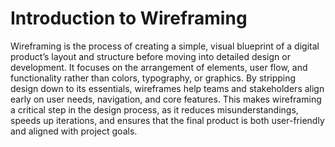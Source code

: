 # Introduction to Wireframing

Wireframing is the process of creating a simple, visual blueprint of a digital product’s layout and structure before moving into detailed design or development. It focuses on the arrangement of elements, user flow, and functionality rather than colors, typography, or graphics. By stripping design down to its essentials, wireframes help teams and stakeholders align early on user needs, navigation, and core features. This makes wireframing a critical step in the design process, as it reduces misunderstandings, speeds up iterations, and ensures that the final product is both user-friendly and aligned with project goals.
